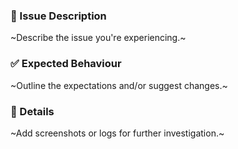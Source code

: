 ### 🐞 Issue Description
~Describe the issue you're experiencing.~
### ✅ Expected Behaviour
~Outline the expectations and/or suggest changes.~
### 📂 Details
~Add screenshots or logs for further investigation.~
